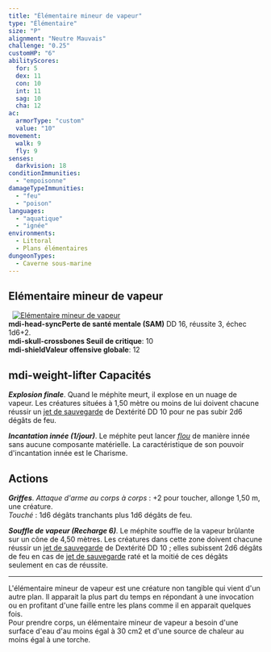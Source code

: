 ```yaml
---
title: "Élémentaire mineur de vapeur"
type: "Élémentaire"
size: "P"
alignment: "Neutre Mauvais"
challenge: "0.25"
customHP: "6"
abilityScores:
  for: 5
  dex: 11
  con: 10
  int: 11
  sag: 10
  cha: 12
ac:
  armorType: "custom"
  value: "10"
movement:
  walk: 9
  fly: 9
senses:
  darkvision: 18
conditionImmunities:
  - "empoisonne"
damageTypeImmunities:
  - "feu"
  - "poison"
languages:
  - "aquatique"
  - "ignée"
environments:
  - Littoral
  - Plans élémentaires
dungeonTypes:
  - Caverne sous-marine
---
```

## Elémentaire mineur de vapeur
&nbsp;
[![Elémentaire mineur de vapeur](https://www.douaratil.fr/illustrations/elementaire/elementairemineurdevapeur300.jpeg)](https://www.douaratil.fr/illustrations/elementaire/elementairemineurdevapeur.jpeg)  
**<v-icon>mdi-head-sync</v-icon>Perte de santé mentale (SAM)** DD 16, réussite 3, échec 1d6+2.   
**<v-icon>mdi-skull-crossbones</v-icon> Seuil de critique**: 10          
**<v-icon>mdi-shield</v-icon>Valeur offensive globale**: 12  
## <v-icon>mdi-weight-lifter</v-icon> Capacités
_**Explosion finale**_. Quand le méphite meurt, il explose en un nuage de vapeur. Les créatures situées à 1,50 mètre ou moins de lui doivent chacune réussir un [jet de sauvegarde](/utiliser-les-caracteristiques/#jets-de-sauvegarde) de Dextérité DD 10 pour ne pas subir 2d6 dégâts de feu.

_**Incantation innée (1/jour)**_. Le méphite peut lancer [_flou_](/grimoire/flou/) de manière innée sans aucune composante matérielle. La caractéristique de son pouvoir d'incantation innée est le Charisme.

## Actions
_**Griffes**_. _Attaque d'arme au corps à corps_ : +2 pour toucher, allonge 1,50 m, une créature.  
_Touché_ : 1d6 dégâts tranchants plus 1d6 dégâts de feu.

_**Souffle de vapeur (Recharge 6)**_. Le méphite souffle de la vapeur brûlante sur un cône de 4,50 mètres. Les créatures dans cette zone doivent chacune réussir un [jet de sauvegarde](/utiliser-les-caracteristiques/#jets-de-sauvegarde) de Dextérité DD 10 ; elles subissent 2d6 dégâts de feu en cas de [jet de sauvegarde](/utiliser-les-caracteristiques/#jets-de-sauvegarde) raté et la moitié de ces dégâts seulement en cas de réussite.  

---
L'élémentaire mineur de vapeur est une créature non tangible qui vient d'un autre plan. Il apparait la plus part du temps en répondant à une invocation ou en profitant d'une faille entre les plans comme il en apparait quelques fois.  
Pour prendre corps, un élémentaire mineur de vapeur a besoin d'une surface d'eau d'au moins égal à 30 cm2 et d'une source de chaleur au moins égal à une torche.  
